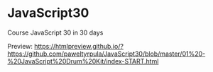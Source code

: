 # JavaScript30
Course JavaScript 30 in 30 days

Preview: https://htmlpreview.github.io/?https://github.com/paweltyrpula/JavaScript30/blob/master/01%20-%20JavaScript%20Drum%20Kit/index-START.html
